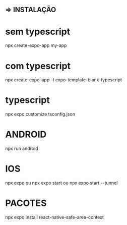## => INSTALAÇÃO
# sem typescript
npx create-expo-app my-app 

# com typescript
npx create-expo-app -t expo-template-blank-typescript

# typescript
npx expo customize tsconfig.json

# ANDROID
npx run android

# IOS
npx expo ou npx expo start ou npx expo start --tunnel

# PACOTES

npx expo install react-native-safe-area-context